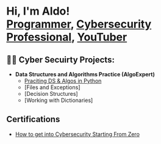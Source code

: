 <h1>Hi, I'm Aldo! <br/><a href="https://github.com/joshmadakor1">Programmer</a>, <a href="https://www.linkedin.com/in/joshmadakor/">Cybersecurity Professional</a>, <a href="https://www.youtube.com/c/joshmadakor">YouTuber</a></h1>

<h2>👨‍💻 Cyber Secuirty Projects:</h2>

- <b>Data Structures and Algorithms Practice (AlgoExpert)</b>
  - [Praciting DS & Algos in Python](https://github.com/joshmadakor1/Algorithms-Practice)
  - [Files and Exceptions]
  - [Decision Structures]
  - [Working with Dictionaries]

<h2> Certifications</h2>

- [How to get into Cybersecurity Starting From Zero](https://www.youtube.com/watch?v=a83ASGn_V_s)


